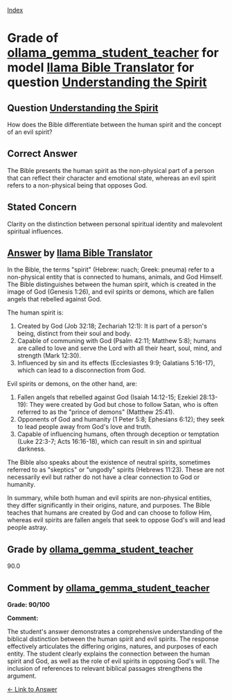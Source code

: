 
[Index](../../../../index.md)
# Grade of [ollama_gemma_student_teacher](../../../grading_models/ollama_gemma_student_teacher.md) for model [llama Bible Translator](../../../answering_models/llama_Bible_Translator.md) for question [Understanding the Spirit](../../../questions/Understanding_the_Spirit.md)

## Question [Understanding the Spirit](../../../questions/Understanding_the_Spirit.md)
How does the Bible differentiate between the human spirit and the concept of an evil spirit?

## Correct Answer
The Bible presents the human spirit as the non-physical part of a person that can reflect their character and emotional state, whereas an evil spirit refers to a non-physical being that opposes God.

## Stated Concern
Clarity on the distinction between personal spiritual identity and malevolent spiritual influences.

## [Answer](../Understanding_the_Spirit.md) by [llama Bible Translator](../../../answering_models/llama_Bible_Translator.md)
In the Bible, the terms "spirit" (Hebrew: ruach; Greek: pneuma) refer to a non-physical entity that is connected to humans, animals, and God Himself. The Bible distinguishes between the human spirit, which is created in the image of God (Genesis 1:26), and evil spirits or demons, which are fallen angels that rebelled against God.

The human spirit is:

1. Created by God (Job 32:18; Zechariah 12:1): It is part of a person's being, distinct from their soul and body.
2. Capable of communing with God (Psalm 42:11; Matthew 5:8); humans are called to love and serve the Lord with all their heart, soul, mind, and strength (Mark 12:30).
3. Influenced by sin and its effects (Ecclesiastes 9:9; Galatians 5:16-17), which can lead to a disconnection from God.

Evil spirits or demons, on the other hand, are:

1. Fallen angels that rebelled against God (Isaiah 14:12-15; Ezekiel 28:13-19): They were created by God but chose to follow Satan, who is often referred to as the "prince of demons" (Matthew 25:41).
2. Opponents of God and humanity (1 Peter 5:8; Ephesians 6:12); they seek to lead people away from God's love and truth.
3. Capable of influencing humans, often through deception or temptation (Luke 22:3-7; Acts 16:16-18), which can result in sin and spiritual darkness.

The Bible also speaks about the existence of neutral spirits, sometimes referred to as "skeptics" or "ungodly" spirits (Hebrews 11:23). These are not necessarily evil but rather do not have a clear connection to God or humanity.

In summary, while both human and evil spirits are non-physical entities, they differ significantly in their origins, nature, and purposes. The Bible teaches that humans are created by God and can choose to follow Him, whereas evil spirits are fallen angels that seek to oppose God's will and lead people astray.

## Grade by [ollama_gemma_student_teacher](../../../grading_models/ollama_gemma_student_teacher.md)
90.0

## Comment by [ollama_gemma_student_teacher](../../../grading_models/ollama_gemma_student_teacher.md)
**Grade: 90/100**

**Comment:**

The student's answer demonstrates a comprehensive understanding of the biblical distinction between the human spirit and evil spirits. The response effectively articulates the differing origins, natures, and purposes of each entity. The student clearly explains the connection between the human spirit and God, as well as the role of evil spirits in opposing God's will. The inclusion of references to relevant biblical passages strengthens the argument.

[&lt;- Link to Answer](../Understanding_the_Spirit.md)
